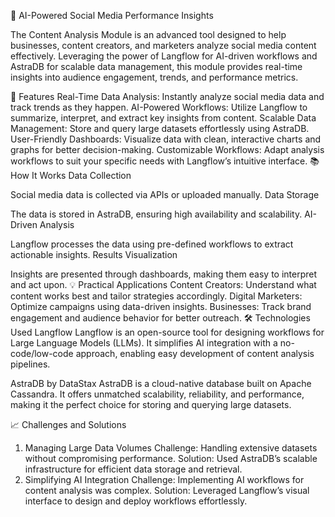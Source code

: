 🚀 AI-Powered Social Media Performance Insights

The Content Analysis Module is an advanced tool designed to help businesses, content creators, and marketers analyze social media content effectively. Leveraging the power of Langflow for AI-driven workflows and AstraDB for scalable data management, this module provides real-time insights into audience engagement, trends, and performance metrics.

🌟 Features
Real-Time Data Analysis: Instantly analyze social media data and track trends as they happen.
AI-Powered Workflows: Utilize Langflow to summarize, interpret, and extract key insights from content.
Scalable Data Management: Store and query large datasets effortlessly using AstraDB.
User-Friendly Dashboards: Visualize data with clean, interactive charts and graphs for better decision-making.
Customizable Workflows: Adapt analysis workflows to suit your specific needs with Langflow’s intuitive interface.
📚 How It Works
Data Collection

Social media data is collected via APIs or uploaded manually.
Data Storage

The data is stored in AstraDB, ensuring high availability and scalability.
AI-Driven Analysis

Langflow processes the data using pre-defined workflows to extract actionable insights.
Results Visualization

Insights are presented through dashboards, making them easy to interpret and act upon.
💡 Practical Applications
Content Creators: Understand what content works best and tailor strategies accordingly.
Digital Marketers: Optimize campaigns using data-driven insights.
Businesses: Track brand engagement and audience behavior for better outreach.
🛠️ Technologies Used
Langflow
Langflow is an open-source tool for designing workflows for Large Language Models (LLMs). It simplifies AI integration with a no-code/low-code approach, enabling easy development of content analysis pipelines.

AstraDB by DataStax
AstraDB is a cloud-native database built on Apache Cassandra. It offers unmatched scalability, reliability, and performance, making it the perfect choice for storing and querying large datasets.

📈 Challenges and Solutions
1. Managing Large Data Volumes
Challenge: Handling extensive datasets without compromising performance.
Solution: Used AstraDB’s scalable infrastructure for efficient data storage and retrieval.
2. Simplifying AI Integration
Challenge: Implementing AI workflows for content analysis was complex.
Solution: Leveraged Langflow’s visual interface to design and deploy workflows effortlessly.
